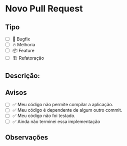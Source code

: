 # Novo Pull Request

## Tipo

- [ ] 🐜 Bugfix 
- [ ] 🔥 Melhoria
- [ ] 📦 Feature
- [ ] 🏗 Refatoração

## Descrição:

## Avisos

- [ ] ✅ Meu código não permite compilar a aplicação.
- [ ] ✅ Meu código é dependente de algum outro commit.
- [ ] ✅ Meu código não foi testado.
- [ ] ✅ Ainda não terminei essa implementação

## Observações
